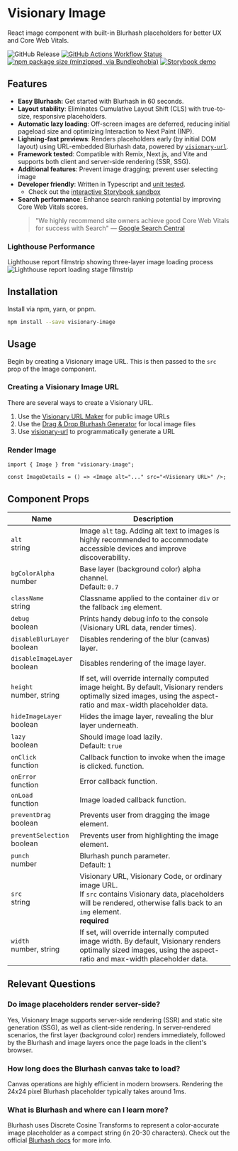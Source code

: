 # Visionary Image

React image component with built-in Blurhash placeholders for better UX and Core Web Vitals.

![GitHub Release](https://img.shields.io/github/v/release/visionary-ux/visionary-image?color=beige) [![GitHub Actions Workflow Status](https://img.shields.io/github/actions/workflow/status/visionary-ux/visionary-image/.github%2Fworkflows%2Fci-cd-workflow.yml?branch=master&style=flat-square)](https://github.com/visionary-ux/visionary-image/actions/workflows/ci-cd-workflow.yml?query=branch%3Amaster) [![npm package size (minzipped, via Bundlephobia)](https://img.shields.io/bundlephobia/minzip/visionary-image?style=flat-square&color=blue)](https://bundlephobia.com/package/visionary-image) [![Storybook demo](https://img.shields.io/badge/-Storybook-FF4785?style=flat-square&logo=storybook&logoColor=white)](https://visionary-ux.github.io/visionary-image/)

## Features

- **Easy Blurhash:** Get started with Blurhash in 60 seconds.
- **Layout stability**: Eliminates Cumulative Layout Shift (CLS) with true-to-size, responsive placeholders.
- **Automatic lazy loading**: Off-screen images are deferred, reducing initial pageload size and optimizing Interaction to Next Paint (INP).
- **Lighning-fast previews**: Renders placeholders early (by initial DOM layout) using URL-embedded Blurhash data, powered by [`visionary-url`](https://github.com/visionary-ux/visionary-url).
- **Framework tested**: Compatible with Remix, Next.js, and Vite and supports both client and server-side rendering (SSR, SSG).
- **Additional features**: Prevent image dragging; prevent user selecting image
- **Developer friendly**: Written in Typescript and [unit tested](./src/components/Image/__test__/).
  - Check out the [interactive Storybook sandbox](https://visionary-ux.github.io/visionary-image/)
- **Search performance**: Enhance search ranking potential by improving Core Web Vitals scores.
  > "We highly recommend site owners achieve good Core Web Vitals for success with Search" — [Google Search Central](https://developers.google.com/search/docs/appearance/core-web-vitals)

### Lighthouse Performance

Lighthouse report filmstrip showing three-layer image loading process
![Lighthouse report loading stage filmstrip](https://github.com/user-attachments/assets/20fd15ad-6801-4105-b75d-bf12cc8c704e)

## Installation

Install via npm, yarn, or pnpm.

```bash
npm install --save visionary-image
```

## Usage

Begin by creating a Visionary image URL. This is then passed to the `src` prop of the Image component.

### Creating a Visionary Image URL

There are several ways to create a Visionary URL.

1. Use the [Visionary URL Maker](https://visionary.cloud/url-maker) for public image URLs
2. Use the [Drag & Drop Blurhash Generator](https://visionary.cloud/image-to-blurhash) for local image files
3. Use [visionary-url](https://github.com/visionary-ux/visionary-url) to programmatically generate a URL

### Render Image

```tsx
import { Image } from "visionary-image";

const ImageDetails = () => <Image alt="..." src="<Visionary URL>" />;
```

## Component Props

| Name                              | Description                                                                                                                                                                              |
| --------------------------------- | ---------------------------------------------------------------------------------------------------------------------------------------------------------------------------------------- |
| `alt` <br/> string                | Image `alt` tag. Adding alt text to images is highly recommended to accommodate accessible devices and improve discoverability.                                                          |
| `bgColorAlpha` <br/> number       | Base layer (background color) alpha channel.<br /> Default: `0.7`                                                                                                                        |
| `className` <br/> string          | Classname applied to the container `div` or the fallback `img` element.                                                                                                                  |
| `debug` <br/> boolean             | Prints handy debug info to the console (Visionary URL data, render times).                                                                                                               |
| `disableBlurLayer` <br/> boolean  | Disables rendering of the blur (canvas) layer.                                                                                                                                           |
| `disableImageLayer` <br/> boolean | Disables rendering of the image layer.                                                                                                                                                   |
| `height` <br/>number, string      | If set, will override internally computed image height. By default, Visionary renders optimally sized images, using the aspect-ratio and max-width placeholder data.                     |
| `hideImageLayer` <br/> boolean    | Hides the image layer, revealing the blur layer underneath.                                                                                                                              |
| `lazy` <br/> boolean              | Should image load lazily. <br/> Default: `true`                                                                                                                                          |
| `onClick` <br/> function          | Callback function to invoke when the image is clicked. function.                                                                                                                         |
| `onError` <br/> function          | Error callback function.                                                                                                                                                                 |
| `onLoad` <br/> function           | Image loaded callback function.                                                                                                                                                          |
| `preventDrag` <br/>boolean        | Prevents user from dragging the image element.                                                                                                                                           |
| `preventSelection` <br/>boolean   | Prevents user from highlighting the image element.                                                                                                                                       |
| `punch` <br/>number               | Blurhash punch parameter.<br /> Default: `1`                                                                                                                                             |
| `src` <br/>string                 | Visionary URL, Visionary Code, or ordinary image URL.<br/> If `src` contains Visionary data, placeholders will be rendered, otherwise falls back to an `img` element. <br/> **required** |
| `width` <br/>number, string       | If set, will override internally computed image width. By default, Visionary renders optimally sized images, using the aspect-ratio and max-width placeholder data.                      |

## Relevant Questions

### Do image placeholders render server-side?

Yes, Visionary Image supports server-side rendering (SSR) and static site generation (SSG), as well as client-side rendering. In server-rendered scenarios, the first layer (background color) renders immediately, followed by the Blurhash and image layers once the page loads in the client's browser.

### How long does the Blurhash canvas take to load?

Canvas operations are highly efficient in modern browsers. Rendering the 24x24 pixel Blurhash placeholder typically takes around 1ms.

### What is Blurhash and where can I learn more?

Blurhash uses Discrete Cosine Transforms to represent a color-accurate image placeholder as a compact string (in 20-30 characters). Check out the official [Blurhash docs](https://github.com/woltapp/blurhash) for more info.
